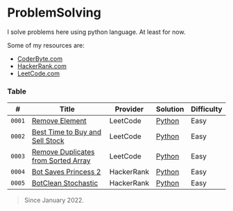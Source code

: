 # ProblemSolving

I solve problems here using python language. At least for now.

Some of my resources are:

- [CoderByte.com](#coderbyte)
- [HackerRank.com](#hackerrank)
- [LeetCode.com](#leetcode)

### Table

| #      | Title                                                                                                     | Provider   | Solution                                                                                                          | Difficulty |
| ------ | --------------------------------------------------------------------------------------------------------- | ---------- | ----------------------------------------------------------------------------------------------------------------- | ---------- |
| `0001` | [Remove Element](https://leetcode.com/problems/remove-element/)                                           | LeetCode   | [Python](https://github.com/ErfanNaseriMovahed/ProblemSolving/blob/main/LeetCode/RemoveElement/Solution.py)       | Easy       |
| `0002` | [Best Time to Buy and Sell Stock](https://leetcode.com/problems/best-time-to-buy-and-sell-stock/)         | LeetCode   | [Python](LeetCode/BestTimeToBuyAndSellStock/solution.py)                                                          | Easy       |
| `0003` | [Remove Duplicates from Sorted Array](https://leetcode.com/problems/remove-duplicates-from-sorted-array/) | LeetCode   | [Python](LeetCode/RemoveDuplicatesFromSortedArray/Solution.py)                                                    | Easy       |
| `0004` | [Bot Saves Princess 2](https://www.hackerrank.com/challenges/saveprincess2)                               | HackerRank | [Python](https://github.com/ErfanNaseriMovahed/ProblemSolving/blob/main/HackerRank/BotSavesPrincess2/Solution.py) | Easy       |
| `0005` | [BotClean Stochastic](https://www.hackerrank.com/challenges/botcleanr)                                    | HackerRank | [Python](HackerRank/ArtificialIntelligence/BotCleanStochastic/Solution.py)                                        | Easy       |

> Since January 2022.